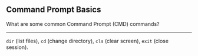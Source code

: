 ## Command Prompt Basics

What are some common Command Prompt (CMD) commands?

---

`dir` (list files), `cd` (change directory), `cls` (clear screen), `exit` (close session).

